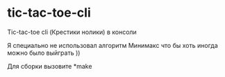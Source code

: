# tic-tac-toe-cli
Tic-tac-toe cli (Крестики нолики) в консоли

Я специально не использовал алгоритм Минимакс что бы хоть иногда можно было выйграть ))

Для сборки вызовите 
*make